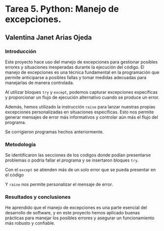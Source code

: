 # Tarea 5. Python: Manejo de excepciones.
## Valentina Janet Arias Ojeda
###  Introducción

Este proyecto hace uso del manejo de excepciones para gestionar posibles errores y situaciones inesperadas durante la ejecución del código. El manejo de excepciones es una técnica fundamental en la programación que permite anticiparse a posibles fallas y tomar medidas adecuadas para manejarlas de manera controlada.

Al utilizar bloques `try` y `except`, podemos capturar excepciones específicas y proporcionar un flujo de ejecución alternativo cuando se produce un error.

Además, hemos utilizado la instrucción `raise` para lanzar nuestras propias excepciones personalizadas en situaciones específicas. Esto nos permite generar mensajes de error más informativos y controlar aún más el flujo del programa.

Se corrigieron programas hechos anteriormente.

### Metodología

Se identificaron las secciones de los codigos donde podían presentarse problemas o podría fallar el programa y se insertaron bloques `try`.

Con el `except` se atienden más de un solo error que se pueda presentar en el código

Y `raise` nos permite personalizar el mensaje de error.


### Resultados y conclusiones

He aprendido que el manejo de excepciones es una parte esencial del desarrollo de software, y en este proyecto hemos aplicado buenas prácticas para manejar los posibles errores y asegurar un funcionamiento más robusto y confiable.